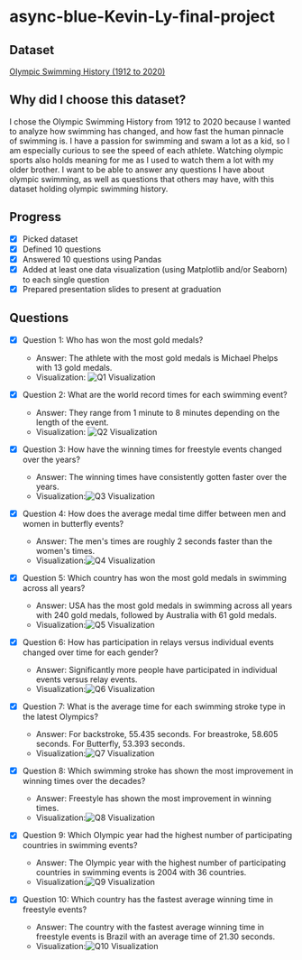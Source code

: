 # async-blue-Kevin-Ly-final-project

## Dataset
[Olympic Swimming History (1912 to 2020)](https://www.kaggle.com/datasets/datasciencedonut/olympic-swimming-1912-to-2020)

## Why did I choose this dataset?

I chose the Olympic Swimming History from 1912 to 2020 because I wanted to analyze how swimming has changed, and how fast the human pinnacle of swimming is. I have a passion for swimming and swam a lot as a kid, so I am especially curious to see the speed of each athlete. Watching olympic sports also holds meaning for me as I used to watch them a lot with my older brother. I want to be able to answer any questions I have about olympic swimming, as well as questions that others may have, with this dataset holding olympic swimming history.

## Progress
- [x] Picked dataset
- [x] Defined 10 questions
- [x] Answered 10 questions using Pandas
- [x] Added at least one data visualization (using Matplotlib and/or Seaborn) to each single question
- [x] Prepared presentation slides to present at graduation

## Questions
- [x] Question 1: Who has won the most gold medals?
  - Answer: The athlete with the most gold medals is Michael Phelps with 13 gold medals.
  - Visualization: ![Q1 Visualization](Visualizations/AthletesWithMostGoldMedals.png)

- [x] Question 2:  What are the world record times for each swimming event?
  - Answer: They range from 1 minute to 8 minutes depending on the length of the event.
  - Visualization: ![Q2 Visualization](Visualizations/WorldRecordTimesDistanceStroke.png)

- [x] Question 3: How have the winning times for freestyle events changed over the years?
  - Answer: The winning times have consistently gotten faster over the years.
  - Visualization:![Q3 Visualization](Visualizations/ChangeInWinningTimesFreestyle.png)

- [x] Question 4: How does the average medal time differ between men and women in butterfly events?
  - Answer: The men's times are roughly 2 seconds faster than the women's times.
  - Visualization:![Q4 Visualization](Visualizations/DistributionMedalTimesByGender.png)

- [x] Question 5: Which country has won the most gold medals in swimming across all years?
  - Answer: USA has the most gold medals in swimming across all years with 240 gold medals, followed by Australia with 61 gold medals.
  - Visualization:![Q5 Visualization](Visualizations/NumberOfGoldMedalsCountries.png)

- [x] Question 6: How has participation in relays versus individual events changed over time for each gender?
  - Answer: Significantly more people have participated in individual events versus relay events.
  - Visualization:![Q6 Visualization](Visualizations/ParticipationInRelayVIndividual.png)

- [x] Question 7: What is the average time for each swimming stroke type in the latest Olympics?
  - Answer: For backstroke, 55.435 seconds. For breastroke, 58.605 seconds. For Butterfly, 53.393 seconds.
  - Visualization:![Q7 Visualization](Visualizations/AverageTimePerStroke2020.png)

- [x] Question 8: Which swimming stroke has shown the most improvement in winning times over the decades?
  - Answer: Freestyle has shown the most improvement in winning times.
  - Visualization:![Q8 Visualization](Visualizations/TrendOfWinningTimes.png)

- [x] Question 9: Which Olympic year had the highest number of participating countries in swimming events?
  - Answer: The Olympic year with the highest number of participating countries in swimming events is 2004 with 36 countries.
  - Visualization:![Q9 Visualization](Visualizations/NumberOfParticipatingCountriesofAllTime.png)

- [x] Question 10: Which country has the fastest average winning time in freestyle events?
  - Answer: The country with the fastest average winning time in freestyle events is Brazil with an average time of 21.30 seconds.
  - Visualization:![Q10 Visualization](Visualizations/AverageWinningTimeFreestyleCountry.png)